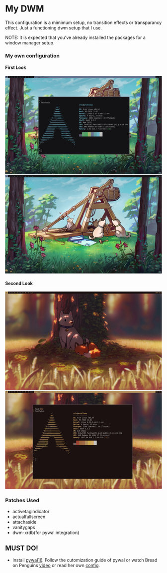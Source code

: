 # My DWM
This configuration is a mimimum setup, no transition effects or transparancy effect. Just a functioning dwm setup that I use.

NOTE: It is expected that you've already installed the packages for a window manager setup.

### My own configuration
#### First Look
![image2](https://github.com/crisantt/arch-dwm/blob/main/screenshots/dwm-photo2-2.png)
![image2-2](https://github.com/crisantt/arch-dwm/blob/main/screenshots/dwm-photo2.png)

#### Second Look
![image1](https://github.com/crisantt/arch-dwm/blob/main/screenshots/dwm-photo1-1.png)
![image1-1](https://github.com/crisantt/arch-dwm/blob/main/screenshots/dwm-photo1.png)

### Patches Used
- activetagindicator
- actualfullscreen
- attachaside
- vanitygaps
- dwm-xrdb(for pywal integration)

## MUST DO!
- Install [pywal16](https://github.com/eylles/pywal16). Follow the cutomization guide of pywal or watch Bread on Penguins [video](https://youtu.be/uD_1Ht3YFzU?si=3Ol0hf8Soflh55FT) or read her own [config](https://github.com/BreadOnPenguins/dwm?tab=readme-ov-file).

